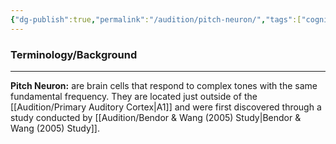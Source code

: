 ```yaml
---
{"dg-publish":true,"permalink":"/audition/pitch-neuron/","tags":["cognitivescience","neuroscience","audition"]}
---
```


### **Terminology/Background**
---
**Pitch Neuron:** are brain cells that respond to complex tones with the same fundamental frequency. They are located just outside of the [[Audition/Primary Auditory Cortex\|A1]] and were first discovered through a study conducted by [[Audition/Bendor & Wang (2005) Study\|Bendor & Wang (2005) Study]].